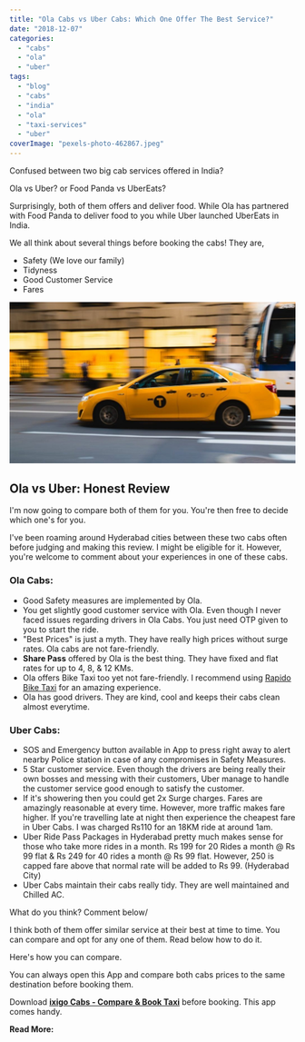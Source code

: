 ```yaml
---
title: "Ola Cabs vs Uber Cabs: Which One Offer The Best Service?"
date: "2018-12-07"
categories: 
  - "cabs"
  - "ola"
  - "uber"
tags: 
  - "blog"
  - "cabs"
  - "india"
  - "ola"
  - "taxi-services"
  - "uber"
coverImage: "pexels-photo-462867.jpeg"
---
```


Confused between two big cab services offered in India?

Ola vs Uber? or Food Panda vs UberEats?

Surprisingly, both of them offers and deliver food. While Ola has partnered with Food Panda to deliver food to you while Uber launched UberEats in India. 

We all think about several things before booking the cabs! They are,

- Safety (We love our family)
- Tidyness
- Good Customer Service
- Fares

![Ola vs Uber Cabs? Review and which is best?](images/pexels-photo-462867-1024x576.jpeg)

## Ola vs Uber: Honest Review

I'm now going to compare both of them for you. You're then free to decide which one's for you.

I've been roaming around Hyderabad cities between these two cabs often before judging and making this review. I might be eligible for it. However, you're welcome to comment about your experiences in one of these cabs.

### Ola Cabs:

- Good Safety measures are implemented by Ola.
- You get slightly good customer service with Ola. Even though I never faced issues regarding drivers in Ola Cabs. You just need OTP given to you to start the ride. 
- "Best Prices" is just a myth. They have really high prices without surge rates. Ola cabs are not fare-friendly.
- **Share Pass** offered by Ola is the best thing. They have fixed and flat rates for up to 4, 8, & 12 KMs.
- Ola offers Bike Taxi too yet not fare-friendly. I recommend using [Rapido Bike Taxi](http://rapido.bike) for an amazing experience.
- Ola has good drivers. They are kind, cool and keeps their cabs clean almost everytime. 

### Uber Cabs:

- SOS and Emergency button available in App to press right away to alert nearby Police station in case of any compromises in Safety Measures.
- 5 Star customer service. Even though the drivers are being really their own bosses and messing with their customers, Uber manage to handle the customer service good enough to satisfy the customer.
- If it's showering then you could get 2x Surge charges. Fares are amazingly reasonable at every time. However, more traffic makes fare higher. If you're travelling late at night then experience the cheapest fare in Uber Cabs. I was charged Rs110 for an 18KM ride at around 1am.
- Uber Ride Pass Packages in Hyderabad pretty much makes sense for those who take more rides in a month. Rs 199 for 20 Rides a month @ Rs 99 flat & Rs 249 for 40 rides a month @ Rs 99 flat. However, 250 is capped fare above that normal rate will be added to Rs 99. (Hyderabad City)
- Uber Cabs maintain their cabs really tidy. They are well maintained and Chilled AC.

What do you think? Comment below/

I think both of them offer similar service at their best at time to time. You can compare and opt for any one of them. Read below how to do it.

Here's how you can compare.

You can always open this App and compare both cabs prices to the same destination before booking them.

Download **[ixigo Cabs - Compare & Book Taxi](https://play.google.com/store/apps/details?id=com.ixigo.cabs&hl=en_IN)** before booking. This app comes handy.

**Read More:**
